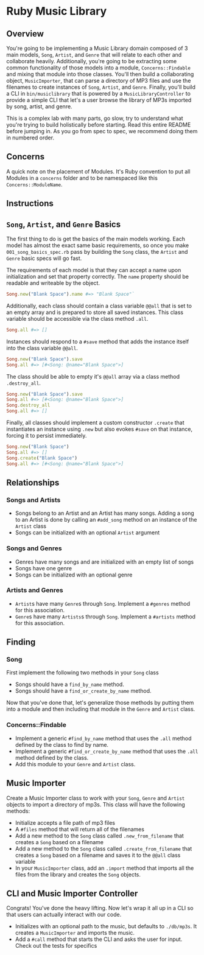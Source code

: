 # Ruby Music Library

## Overview

You're going to be implementing a Music Library domain composed of 3 main models, `Song`, `Artist`, and `Genre` that will relate to each other and collaborate heavily. Additionally, you're going to be extracting some common functionality of those models into a module, `Concerns::Findable` and mixing that module into those classes. You'll then build a collaborating object, `MusicImporter`, that can parse a directory of MP3 files and use the filenames to create instances of `Song`, `Artist`, and `Genre`. Finally, you'll build a CLI in `bin/musiclibrary` that is powered by a `MusicLibraryController` to provide a simple CLI that let's a user browse the library of MP3s imported by song, artist, and genre.

This is a complex lab with many parts, go slow, try to understand what you're trying to build holistically before starting. Read this entire README before jumping in. As you go from spec to spec, we recommend doing them in numbered order.

## Concerns

A quick note on the placement of Modules. It's Ruby convention to put all Modules in a `concerns` folder and to be namespaced like this `Concerns::ModuleName`.

## Instructions

## `Song`, `Artist`, and `Genre` Basics

The first thing to do is get the basics of the main models working. Each model has almost the exact same basic requirements, so once you make `001_song_basics_spec.rb` pass by building the `Song` class, the `Artist` and `Genre` basic specs will go fast.

The requirements of each model is that they can accept a name upon initialization and set that property correctly. The `name` property should be readable and writeable by the object.

```ruby
Song.new("Blank Space").name #=> "Blank Space"`
```

Additionally, each class should contain a class variable `@@all` that is set to an empty array and is prepared to store all saved instances. This class variable should be accessible via the class method `.all`.

```ruby
Song.all #=> []
```

Instances should respond to a `#save` method that adds the instance itself into the class variable `@@all`.

```ruby
Song.new("Blank Space").save
Song.all #=> [#<Song: @name="Blank Space">]
```

The class should be able to empty it's `@@all` array via a class method `.destroy_all`.

```ruby
Song.new("Blank Space").save
Song.all #=> [#<Song: @name="Blank Space">]
Song.destroy_all
Song.all #=> []
```

Finally, all classes should implement a custom constructor `.create` that instantiates an instance using `.new` but also evokes `#save` on that instance, forcing it to persist immediately.

```ruby
Song.new("Blank Space")
Song.all #=> []
Song.create("Blank Space")
Song.all #=> [#<Song: @name="Blank Space">]
```

## Relationships

### Songs and Artists

 * Songs belong to an Artist and an Artist has many songs. Adding a song to an Artist is done by calling an `#add_song` method on an instance of the `Artist` class
 * Songs can be initialized with an optional `Artist` argument

### Songs and Genres

  * Genres have many songs and are initialized with an empty list of songs
  * Songs have one genre
  * Songs can be initialized with an optional genre

### Artists and Genres

  * `Artist`s have many `Genre`s through `Song`. Implement a `#genres` method for this association.
  * `Genre`s have many `Artists`s through `Song`. Implement a `#artists` method for this association.

## Finding

### Song
First implement the following two methods in your `Song` class

  * Songs should have a `find_by_name` method.
  * Songs should have a `find_or_create_by_name` method.

Now that you've done that, let's generalize those methods by putting them into a module and then including that module in the `Genre` and `Artist` class.

### Concerns::Findable

  * Implement a generic `#find_by_name` method that uses the `.all` method defined by the class to find by name.
  * Implement a generic `#find_or_create_by_name` method that uses the `.all` method defined by the class.
  * Add this module to your `Genre` and `Artist` class.


## Music Importer

Create a Music Importer class to work with your `Song`, `Genre` and `Artist` objects to import a directory of mp3s. This class will have the following methods:

  * Initialize accepts a file path of mp3 files
  * A `#files` method that will return all of the filenames
  * Add a new method to the `Song` class called `.new_from_filename` that creates a `Song` based on a filename
  * Add a new method to the `Song` class called `.create_from_filename` that creates a `Song` based on a filename and saves it to the `@@all` class variable
  * In your `MusicImporter` class, add an `.import` method that imports all the files from the library and creates the `Song` objects.

## CLI and Music Importer Controller
Congrats! You've done the heavy lifting. Now let's wrap it all up in a CLI so that users can actually interact with our code.

  * Initializes with an optional path to the music, but defaults to `./db/mp3s`. It creates a `MusicImporter` and imports the music.
  * Add a `#call` method that starts the CLI and asks the user for input. Check out the tests for specifics
